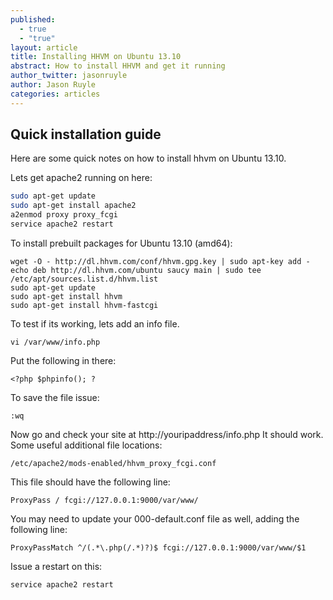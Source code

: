 ```yaml
---
published: 
  - true
  - "true"
layout: article
title: Installing HHVM on Ubuntu 13.10
abstract: How to install HHVM and get it running
author_twitter: jasonruyle
author: Jason Ruyle
categories: articles
---
```


## Quick installation guide

Here are some quick notes on how to install hhvm on Ubuntu 13.10.

Lets get apache2 running on here:

```bash
sudo apt-get update
sudo apt-get install apache2
a2enmod proxy proxy_fcgi
service apache2 restart
```

To install prebuilt packages for Ubuntu 13.10 (amd64):

```
wget -O - http://dl.hhvm.com/conf/hhvm.gpg.key | sudo apt-key add -
echo deb http://dl.hhvm.com/ubuntu saucy main | sudo tee /etc/apt/sources.list.d/hhvm.list
sudo apt-get update
sudo apt-get install hhvm
sudo apt-get install hhvm-fastcgi
```

To test if its working, lets add an info file.

```
vi /var/www/info.php
```

Put the following in there:

```
<?php $phpinfo(); ?
```

To save the file issue:

```
:wq
```

Now go and check your site at http://youripaddress/info.php
It should work.  Some useful additional file locations:

```
/etc/apache2/mods-enabled/hhvm_proxy_fcgi.conf
```

This file should have the following line:

```
ProxyPass / fcgi://127.0.0.1:9000/var/www/
```

You may need to update your 000-default.conf file as well, adding the following line:

```
ProxyPassMatch ^/(.*\.php(/.*)?)$ fcgi://127.0.0.1:9000/var/www/$1
```

Issue a restart on this:

```
service apache2 restart
```